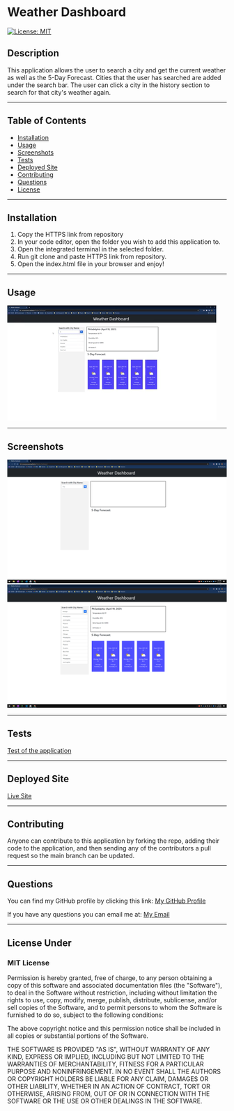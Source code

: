 # Weather Dashboard
[![License: MIT](https://img.shields.io/badge/License-MIT-yellow.svg)](https://opensource.org/licenses/MIT)

## Description 
This application allows the user to search a city and get the current weather as well as the 5-Day Forecast. Cities that the user has searched are added under the search bar. The user can click a city in the history section to search for that city's weather again.


---

## Table of Contents

* [Installation](#installation)
* [Usage](#usage)
* [Screenshots](#screenshots)
* [Tests](#tests)
* [Deployed Site](#deployed-site)
* [Contributing](#contributing)
* [Questions](#questions)
* [License](#license)


---

## Installation
1) Copy the HTTPS link from repository 
2) In your code editor, open the folder you wish to add this application to. 
3) Open the integrated terminal in the selected folder. 
4) Run git clone and paste HTTPS link from repository. 
5) Open the index.html file in your browser and enjoy!

---

## Usage 
![Applicaton in use](public/reference/giphy.gif)

---

## Screenshots
![Workout-Tracker](public/reference/1.png)
![Workout-Tracker](public/reference/2.png)



---

## Tests
[Test of the application](https://drive.google.com/file/d/1gmQA90-XtFLFtzZs3vZsvpEffrfAWcJe/view?usp=sharing)

---

## Deployed Site
[Live Site](https://mrosavourazeris.github.io/Weather-Dashboard/)

---

## Contributing
Anyone can contribute to this application by forking the repo, adding their code to the application, and then sending any of the contributors a pull request so the main branch can be updated.

---

## Questions

You can find my GitHub profile by clicking this link: [My GitHub Profile](https://github.com/mrosavourazeris)

If you have any questions you can email me at: [My Email](test@test.com)

---

## License Under

### MIT License

Permission is hereby granted, free of charge, to any person obtaining a copy
of this software and associated documentation files (the "Software"), to deal
in the Software without restriction, including without limitation the rights
to use, copy, modify, merge, publish, distribute, sublicense, and/or sell
copies of the Software, and to permit persons to whom the Software is
furnished to do so, subject to the following conditions:

The above copyright notice and this permission notice shall be included in all
copies or substantial portions of the Software.

THE SOFTWARE IS PROVIDED "AS IS", WITHOUT WARRANTY OF ANY KIND, EXPRESS OR
IMPLIED, INCLUDING BUT NOT LIMITED TO THE WARRANTIES OF MERCHANTABILITY,
FITNESS FOR A PARTICULAR PURPOSE AND NONINFRINGEMENT. IN NO EVENT SHALL THE
AUTHORS OR COPYRIGHT HOLDERS BE LIABLE FOR ANY CLAIM, DAMAGES OR OTHER
LIABILITY, WHETHER IN AN ACTION OF CONTRACT, TORT OR OTHERWISE, ARISING FROM,
OUT OF OR IN CONNECTION WITH THE SOFTWARE OR THE USE OR OTHER DEALINGS IN THE
SOFTWARE.
